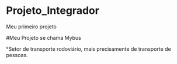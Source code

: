 # Projeto_Integrador
 Meu primeiro projeto
 
 #Meu Projeto se chama Mybus
 
 °Setor de transporte rodoviário, mais precisamente de transporte de pessoas.
